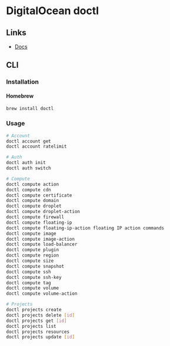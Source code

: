# DigitalOcean doctl

## Links

- [Docs](https://docs.digitalocean.com/reference/doctl/)

## CLI

### Installation

#### Homebrew

```sh
brew install doctl
```

### Usage

```sh
# Account
doctl account get
doctl account ratelimit

# Auth
doctl auth init
doctl auth switch

# Compute
doctl compute action
doctl compute cdn
doctl compute certificate
doctl compute domain
doctl compute droplet
doctl compute droplet-action
doctl compute firewall
doctl compute floating-ip
doctl compute floating-ip-action floating IP action commands
doctl compute image
doctl compute image-action
doctl compute load-balancer
doctl compute plugin
doctl compute region
doctl compute size
doctl compute snapshot
doctl compute ssh
doctl compute ssh-key
doctl compute tag
doctl compute volume
doctl compute volume-action

# Projects
doctl projects create
doctl projects delete [id]
doctl projects get [id]
doctl projects list
doctl projects resources
doctl projects update [id]
```
